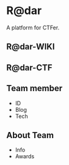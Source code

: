 # R@dar
A platform for CTFer.

## R@dar-WIKI


## R@dar-CTF


## Team member
- ID
- Blog
- Tech

## About Team
- Info
- Awards
